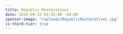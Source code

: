 ```yaml
---
title: Republic Restoratives
date: 2016-09-22 03:33:00 -04:00
sponsor-image: "/uploads/RepublicRestoratives.jpg"
is-third-tier: true
---
```


